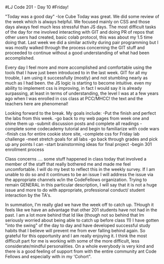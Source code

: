 #LJ Code 201 - Day 10
#Friday!

"Today was a good day" -Ice Cube
Today was great. We did some review of the week which is always helpful. We focused mainly on CSS and those days always feel much less stressful than JS days. The most difficult tasks of the day for me involved interacting with GIT and doing PR of repos that other users had created, basic colab protocol, this was about my 1.5 time doing that. Last week we did a similar activity during pair programming but I was mostly walked through the process concerning the GIT stuff and proceeded to continue without a good understanding of what had been accomplished.

Every day I feel more and more accomplished and comfortable using the tools that I have just been introduced to in the last week. GIT for all my trouble, I am using it successfully (mostly) and not stumbling nearly as much as I had been. the JS logic is starting to become intuitive.
even my ability to implement css is improving, in fact I would say it is already surpassing, at least in terms of understanding, the level I was at a few years ago when I was enrolled in css class at PCC/MHCC! the text and the teachers here are phenomenal!

Looking forward to the break.
My goals include:
-Put the finish and perfect the labs from this week.
-go back to my web pages from week one and shine them up
-submit discussion posts and complete all readings
-complete some codecademy tutorial and begin to familiarize with code wars
-finish css for entire cookie store site,
-complete css for Friday lab challenge
-meet stretch goals for all labs
-go back through grades and pick up any points I can
-start brainstorming ideas for final project
-begin 301 enrollment process

Class concerns
.... some stuff happened in class today that involved a member of the staff that really bothered me and made me feel uncomfortable. I will do my best to reflect this in the weekly survey. If I am unable to do so and it continues to be an issue I will address the issue via the appropriate channels w/in the CodeFellows organization. Trying to remain GENERAL in this particular description, I will say that it is not a huge issue and more to do with appropriate, professional conduct/ student interaction by the TA's.

In summation, I'm really glad we have the week off to catch up. THough it feels like we have an advantage that other 201 students have not had in the past. I am a lot more behind that Id like (though not so behind that Im seriously worried about being able to catch up before class 11) I have gotten "into the swing" of the day to day and have developed successful study habits that I believe will prevent me from ever falling behind again. So grateful for this opportunity and I am really enjoying it. I think the most difficult part for me is working with some of the more difficult, less considerate/mindful personalities.  On a whole everybody is very kind and there is a good feeling of support from with the entire community ant Code Fellows and especially with in my 'Cohort".
